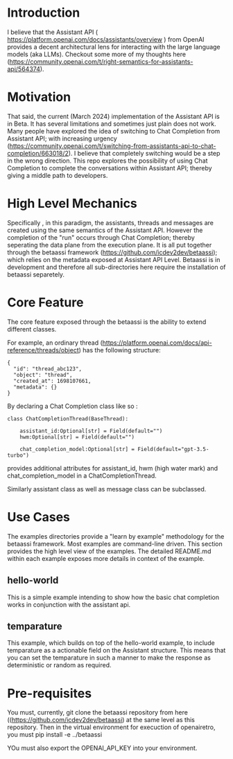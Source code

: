 # Introduction
I believe that the Assistant API ( https://platform.openai.com/docs/assistants/overview ) from OpenAI provides a decent architectural lens for interacting with the large language models (aka LLMs). Checkout some more of my thoughts here (https://community.openai.com/t/right-semantics-for-assistants-api/564374).


# Motivation
That said, the current (March 2024) implementation of the Assistant API is in Beta. It has several limitations and sometimes just plain does not work. Many people have explored the idea of switching to Chat Completion from Assistant API; with increasing urgency (https://community.openai.com/t/switching-from-assistants-api-to-chat-completion/663018/2). I believe that completely switching would be a step in the wrong direction. This repo explores the possibility of using Chat Completion to complete the conversations within Assistant API; thereby giving a middle path to developers. 

# High Level Mechanics
Specifically , in this paradigm, the assistants, threads and messages are created using the same semantics of the Assistant API. However the completion of the "run" occurs through Chat Completion; thereby seperating the data plane from the execution plane. It is all put together through the betaassi framework (https://github.com/icdev2dev/betaassi); which relies on the metadata exposed at Assistant API Level. Betaassi is in development and therefore all sub-directories here require the installation of betaassi separetely.

# Core Feature

The core feature exposed through the betaassi is the ability to extend different classes. 

For example, an ordinary thread (https://platform.openai.com/docs/api-reference/threads/object) has the following structure: 

```
{
  "id": "thread_abc123",
  "object": "thread",
  "created_at": 1698107661,
  "metadata": {}
}
```


By declaring a Chat Completion class like so : 
```
class ChatCompletionThread(BaseThread):

    assistant_id:Optional[str] = Field(default="")
    hwm:Optional[str] = Field(default="")

    chat_completion_model:Optional[str] = Field(default="gpt-3.5-turbo")
```

provides additional attributes for assistant_id, hwm (high water mark) and chat_completion_model in a ChatCompletionThread.

Similarly assistant class as well as message class can be subclassed. 

# Use Cases

The examples directories provide a "learn by example" methodology for the betaassi framework. Most examples are command-line driven. This section provides the high level view of the examples. The detailed README.md within each example exposes more details in context of the example.

## hello-world
This is a simple example intending to show how the basic chat completion works in conjunction with the assistant api.

## temparature 
This example, which builds on top of the hello-world example, to include temparature as a actionable field on the Assistant structure. This means that you can set the temparature in such a manner to make the response as deterministic or random as required. 





# Pre-requisites

You must, currently, git clone the betaassi repository from here ((https://github.com/icdev2dev/betaassi) at the same level as this repository. Then in the virtual environment for execuction of openairetro, you must pip install -e ../betaassi

YOu must also export the OPENAI_API_KEY into your environment.
